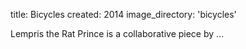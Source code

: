 title: Bicycles 
created: 2014
image_directory: 'bicycles'

Lempris the Rat Prince is a collaborative piece by ...
